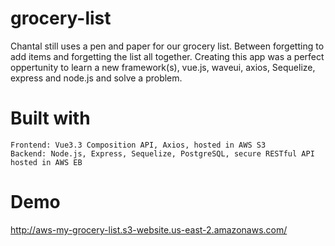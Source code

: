# grocery-list

 Chantal still uses a pen and paper for our grocery list. Between forgetting to add items and forgetting the list all together.
 Creating this app was a perfect oppertunity to learn a new framework(s), vue.js, waveui, axios, Sequelize, express and node.js and solve a problem. 

# Built with
    Frontend: Vue3.3 Composition API, Axios, hosted in AWS S3
    Backend: Node.js, Express, Sequelize, PostgreSQL, secure RESTful API hosted in AWS EB

# Demo

http://aws-my-grocery-list.s3-website.us-east-2.amazonaws.com/

